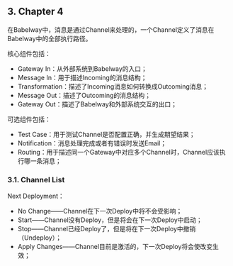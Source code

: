## 3. Chapter 4

在Babelway中，消息是通过Channel来处理的，一个Channel定义了消息在Babelway中的全部执行路径。

核心组件包括：

* Gateway In：从外部系统到Babelway的入口；
* Message In：用于描述Incoming的消息结构；
* Transformation：描述了Incoming消息如何转换成Outcoming消息；
* Message Out：描述了Outcoming的消息结构；
* Gateway Out：描述了Babelway和外部系统交互的出口；

可选组件包括：

* Test Case：用于测试Channel是否配置正确，并生成期望结果；
* Notification：消息处理完成或者有错误时发送Email；
* Routing：用于描述同一个Gateway中对应多个Channel时，Channel应该执行哪一条消息；

### 3.1. Channel List

Next Deployment：

* No Change——Channel在下一次Deploy中将不会受影响；
* Start——Channel没有Deploy，但是将会在下一次Deploy中启动；
* Stop——Channel已经Deploy了，但是将在下一次Deploy中撤销（Undeploy）；
* Apply Changes——Channel目前是激活的，下一次Deploy将会使改变生效；





